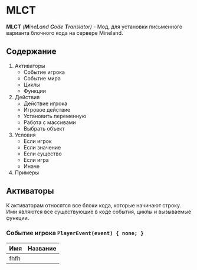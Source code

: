 # MLCT
**MLCT** *(**M**ine**L**and **C**ode **T**ranslator)* - Мод, для установки письменного варианта блочного кода на сервере Mineland.

## Содержание

1. Активаторы
   -  Событие игрока
   -  Событие мира
   -  Циклы
   -  Функции
2. Действия
   - Действие игрока
   - Игровое действие
   - Установить переменную
   - Работа с массивами
   - Выбрать объект
3. Условия
   - Если игрок
   - Если значение
   - Если существо
   - Если игра
   - Иначе
4. Примеры

## Активаторы
К активаторам относятся все блоки кода, которые начинают строку. Ими являются все существующие в коде события, циклы и вызываемые функции.
### Событие игрока `PlayerEvent(event) { none; }`
| **Имя**                                 | **Название**                             |
| --------------------------------------- | ---------------------------------------- |
| fhfh                                    |                                          |
